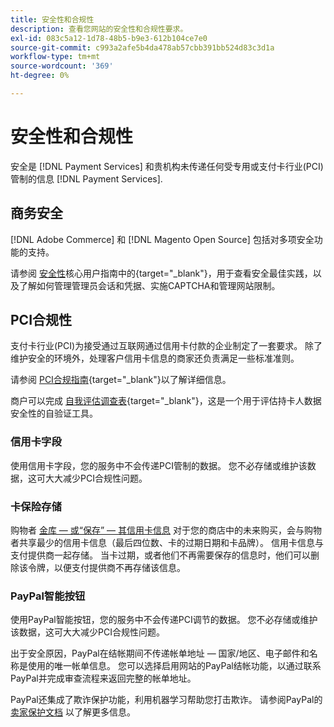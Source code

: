 ```yaml
---
title: 安全性和合规性
description: 查看您网站的安全性和合规性要求。
exl-id: 083c5a12-1d78-48b5-b9e3-612b104ce7e0
source-git-commit: c993a2afe5b4da478ab57cbb391bb524d83c3d1a
workflow-type: tm+mt
source-wordcount: '369'
ht-degree: 0%

---
```


# 安全性和合规性

安全是 [!DNL Payment Services] 和贵机构未传递任何受专用或支付卡行业(PCI)管制的信息 [!DNL Payment Services].

## 商务安全

[!DNL Adobe Commerce] 和 [!DNL Magento Open Source] 包括对多项安全功能的支持。

请参阅 [安全性](https://docs.magento.com/user-guide/stores/security.html)核心用户指南中的{target=&quot;_blank&quot;}，用于查看安全最佳实践，以及了解如何管理管理员会话和凭据、实施CAPTCHA和管理网站限制。

## PCI合规性

支付卡行业(PCI)为接受通过互联网通过信用卡付款的企业制定了一套要求。 除了维护安全的环境外，处理客户信用卡信息的商家还负责满足一些标准准则。

请参阅 [PCI合规指南](https://docs.magento.com/user-guide/stores/compliance-pci.html){target=&quot;_blank&quot;}以了解详细信息。

商户可以完成 [自我评估调查表](https://www.pcisecuritystandards.org/pci_security/completing_self_assessment){target=&quot;_blank&quot;}，这是一个用于评估持卡人数据安全性的自验证工具。

### 信用卡字段

使用信用卡字段，您的服务中不会传递PCI管制的数据。 您不必存储或维护该数据，这可大大减少PCI合规性问题。

### 卡保险存储

购物者 [金库 — 或“保存” — 其信用卡信息](vaulting.md) 对于您的商店中的未来购买，会与购物者共享最少的信用卡信息（最后四位数、卡的过期日期和卡品牌）。 信用卡信息与支付提供商一起存储。 当卡过期，或者他们不再需要保存的信息时，他们可以删除该令牌，以便支付提供商不再存储该信息。

### PayPal智能按钮

使用PayPal智能按钮，您的服务中不会传递PCI调节的数据。 您不必存储或维护该数据，这可大大减少PCI合规性问题。

出于安全原因，PayPal在结帐期间不传递帐单地址 — 国家/地区、电子邮件和名称是使用的唯一帐单信息。 您可以选择启用网站的PayPal结帐功能，以通过联系PayPal并完成审查流程来返回完整的帐单地址。

PayPal还集成了欺诈保护功能，利用机器学习帮助您打击欺诈。 请参阅PayPal的 [卖家保护文档](https://www.paypal.com/us/webapps/mpp/security/seller-protection) 以了解更多信息。
